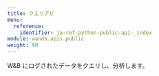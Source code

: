 ```yaml
---
title: クエリアピ
menu:
  reference:
    identifier: ja-ref-python-public-api-_index
module: wandb.apis.public
weight: 90
---
```


W&B にログされたデータをクエリし、分析します。